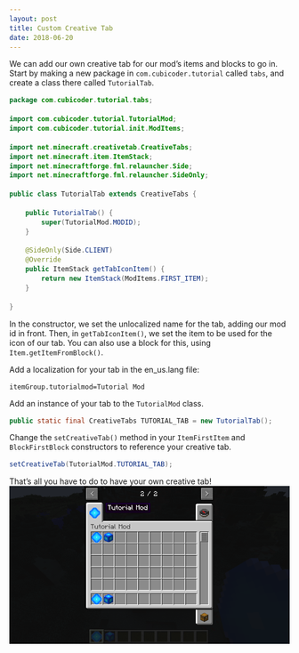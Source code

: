 ```yaml
---
layout: post
title: Custom Creative Tab
date: 2018-06-20
---
```


We can add our own creative tab for our mod’s items and blocks to go in. Start by making a new package in `com.cubicoder.tutorial` called `tabs`, and create a class there called `TutorialTab`.
```java
package com.cubicoder.tutorial.tabs;
 
import com.cubicoder.tutorial.TutorialMod;
import com.cubicoder.tutorial.init.ModItems;
 
import net.minecraft.creativetab.CreativeTabs;
import net.minecraft.item.ItemStack;
import net.minecraftforge.fml.relauncher.Side;
import net.minecraftforge.fml.relauncher.SideOnly;
 
public class TutorialTab extends CreativeTabs {
 
    public TutorialTab() {
        super(TutorialMod.MODID);
    }
 
    @SideOnly(Side.CLIENT)
    @Override
    public ItemStack getTabIconItem() {
        return new ItemStack(ModItems.FIRST_ITEM);
    }
 
}
```
In the constructor, we set the unlocalized name for the tab, adding our mod id in front. Then, in `getTabIconItem()`, we set the item to be used for the icon of our tab. You can also use a block for this, using `Item.getItemFromBlock()`.

Add a localization for your tab in the en_us.lang file:
```
itemGroup.tutorialmod=Tutorial Mod
```
Add an instance of your tab to the `TutorialMod` class.
```java
public static final CreativeTabs TUTORIAL_TAB = new TutorialTab();
```
Change the `setCreativeTab()` method in your `ItemFirstItem` and `BlockFirstBlock` constructors to reference your creative tab.
```java
setCreativeTab(TutorialMod.TUTORIAL_TAB);
```
That’s all you have to do to have your own creative tab!
![tab0](/img/7tab/tab0.png)
